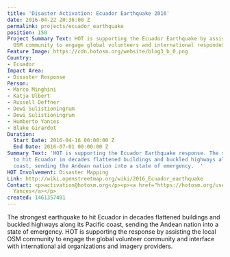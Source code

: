 ```yaml
---
title: 'Disaster Activation: Ecuador Earthquake 2016'
date: 2016-04-22 20:36:00 Z
permalink: projects/ecuador_earthquake
position: 150
Project Summary Text: HOT is supporting the Ecuador Earthquake by assisting the local
  OSM community to engage global volunteers and international responders
Feature Image: https://cdn.hotosm.org/website/blog3_b_0.png
Country:
- Ecuador
Impact Area:
- Disaster Response
Person:
- Marco Minghini
- Katja Ulbert
- Russell Deffner
- Dewi Sulistioningrum
- Dewi Sulistioningrum
- Humberto Yances
- Blake Girardot
Duration:
  Start Date: 2016-04-16 00:00:00 Z
  End Date: 2016-07-01 00:00:00 Z
Summary Text: 'HOT is supporting the Ecuador Earthquake response. The strongest earthquake
  to hit Ecuador in decades flattened buildings and buckled highways along its Pacific
  coast, sending the Andean nation into a state of emergency.  '
HOT Involvement: Disaster Mapping
Link: http://wiki.openstreetmap.org/wiki/2016_Ecuador_earthquake
Contact: <p>activation@hotosm.org</p><p><a href="https://hotosm.org/users/hyancesgmailcom">Humberto
  Yances</a></p>
created: 1461357401
---
```


<p>The strongest earthquake to hit Ecuador in decades flattened buildings and buckled highways along its Pacific coast, sending the Andean nation into a state of emergency. HOT is supporting the response by assisting the local OSM community to engage the global volunteer community and interface with international aid organizations and imagery providers. </p>
